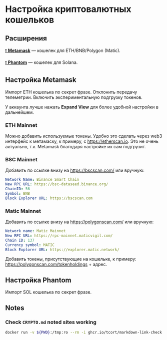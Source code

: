 # Настройка криптовалютных кошельков

## Расширения

[:exclamation: **Metamask**](https://addons.mozilla.org/en-US/firefox/addon/ether-metamask/)
— кошелек для ETH/BNB/Polygon (Matic).

[:exclamation: **Phantom**](https://addons.mozilla.org/en-US/firefox/addon/phantom-app/)
— кошелек для Solana.

## Настройка Metamask

Импорт ETH кошелька по секрет фразе. Отклонить передачу телеметрии. Включить
экспериментальную подгрузку токенов.

У аккаунта лучше нажать **Expand View** для более удобной настройки в
дальнейшем.

### ETH Mainnet

<!-- etherscan sometimes doesnt like checks and gives 403 :S -->

<!-- markdown-link-check-disable -->

Можно добавить используемые токены. Удобно это сделать через web3 интерфейс
к метамаску, к примеру, с <https://etherscan.io>. Это не очень актуально, т.к.
Metamask благодаря настройке их сам подгрузит.

<!-- markdown-link-check-enable-->

### BSC Mainnet

Добавить по ссылке внизу на <https://bscscan.com/> или вручную:

```yml
Network Name: Binance Smart Chain
New RPC URL: https://bsc-dataseed.binance.org/
ChainID: 56
Symbol: BNB
Block Explorer URL: https://bscscan.com
```

### Matic Mainnet

Добавить по ссылке внизу на <https://polygonscan.com/> или вручную:

```yml
Network name: Matic Mainnet
New RPC URL: https://rpc-mainnet.maticvigil.com/
Chain ID: 137
Currency symbol: MATIC
Block Explorer URL: https://explorer.matic.network/
```

Добавить токены, присутствующие на кошельке, к примеру:
<https://polygonscan.com/tokenholdings> + адрес.

## Настройка Phantom

Импорт SOL кошелька по секрет фразе.

## Notes

### Check `CRYPTO.md` noted sites working

```sh
docker run -v ${PWD}:/tmp:ro --rm -i ghcr.io/tcort/markdown-link-check:stable /tmp/CRYPTO.md
```
